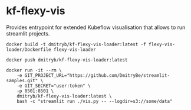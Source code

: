 # kf-flexy-vis

Provides entrypoint for extended Kubeflow visualisation that allows to run streamlit projects.

```
docker build -t dmitryb/kf-flexy-vis-loader:latest -f flexy-vis-loader/Dockerfile flexy-vis-loader

docker push dmitryb/kf-flexy-vis-loader:latest

docker run -it --rm \
    -e GIT_PROJECT_URL="https://github.com/DmitryBe/streamlit-samples.git" \
    -e GIT_SECRET="user:token" \
    -p 8501:8501 \
    dmitryb/kf-flexy-vis-loader:latest \
    bash -c "streamlit run ./vis.py -- --logdir=s3://some/data"
```